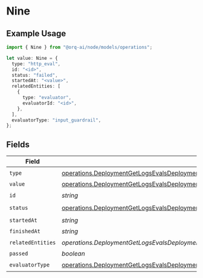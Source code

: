 # Nine

## Example Usage

```typescript
import { Nine } from "@orq-ai/node/models/operations";

let value: Nine = {
  type: "http_eval",
  id: "<id>",
  status: "failed",
  startedAt: "<value>",
  relatedEntities: [
    {
      type: "evaluator",
      evaluatorId: "<id>",
    },
  ],
  evaluatorType: "input_guardrail",
};
```

## Fields

| Field                                                                                                                                                                                                                        | Type                                                                                                                                                                                                                         | Required                                                                                                                                                                                                                     | Description                                                                                                                                                                                                                  |
| ---------------------------------------------------------------------------------------------------------------------------------------------------------------------------------------------------------------------------- | ---------------------------------------------------------------------------------------------------------------------------------------------------------------------------------------------------------------------------- | ---------------------------------------------------------------------------------------------------------------------------------------------------------------------------------------------------------------------------- | ---------------------------------------------------------------------------------------------------------------------------------------------------------------------------------------------------------------------------- |
| `type`                                                                                                                                                                                                                       | [operations.DeploymentGetLogsEvalsDeploymentsResponse200ApplicationJSONResponseBodyData1Type](../../models/operations/deploymentgetlogsevalsdeploymentsresponse200applicationjsonresponsebodydata1type.md)                   | :heavy_check_mark:                                                                                                                                                                                                           | N/A                                                                                                                                                                                                                          |
| `value`                                                                                                                                                                                                                      | [operations.DeploymentGetLogsEvalsDeploymentsResponse200Value](../../models/operations/deploymentgetlogsevalsdeploymentsresponse200value.md)                                                                                 | :heavy_minus_sign:                                                                                                                                                                                                           | N/A                                                                                                                                                                                                                          |
| `id`                                                                                                                                                                                                                         | *string*                                                                                                                                                                                                                     | :heavy_check_mark:                                                                                                                                                                                                           | N/A                                                                                                                                                                                                                          |
| `status`                                                                                                                                                                                                                     | [operations.DeploymentGetLogsEvalsDeploymentsResponse200ApplicationJSONResponseBodyDataStatus](../../models/operations/deploymentgetlogsevalsdeploymentsresponse200applicationjsonresponsebodydatastatus.md)                 | :heavy_check_mark:                                                                                                                                                                                                           | N/A                                                                                                                                                                                                                          |
| `startedAt`                                                                                                                                                                                                                  | *string*                                                                                                                                                                                                                     | :heavy_check_mark:                                                                                                                                                                                                           | N/A                                                                                                                                                                                                                          |
| `finishedAt`                                                                                                                                                                                                                 | *string*                                                                                                                                                                                                                     | :heavy_minus_sign:                                                                                                                                                                                                           | N/A                                                                                                                                                                                                                          |
| `relatedEntities`                                                                                                                                                                                                            | *operations.DeploymentGetLogsEvalsDeploymentsResponse200ApplicationJSONResponseBodyDataRelatedEntities*[]                                                                                                                    | :heavy_check_mark:                                                                                                                                                                                                           | N/A                                                                                                                                                                                                                          |
| `passed`                                                                                                                                                                                                                     | *boolean*                                                                                                                                                                                                                    | :heavy_minus_sign:                                                                                                                                                                                                           | N/A                                                                                                                                                                                                                          |
| `evaluatorType`                                                                                                                                                                                                              | [operations.DeploymentGetLogsEvalsDeploymentsResponse200ApplicationJSONResponseBodyData1EvaluatorType](../../models/operations/deploymentgetlogsevalsdeploymentsresponse200applicationjsonresponsebodydata1evaluatortype.md) | :heavy_check_mark:                                                                                                                                                                                                           | N/A                                                                                                                                                                                                                          |